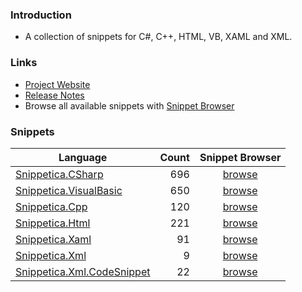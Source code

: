 ﻿### Introduction

* A collection of snippets for C\#, C\+\+, HTML, VB, XAML and XML\.

### Links

* [Project Website](http://github.com/josefpihrt/snippetica)
* [Release Notes](http://github.com/josefpihrt/snippetica/blob/master/ChangeLog.md)
* Browse all available snippets with [Snippet Browser](http://pihrt.net/snippetica/snippets?engine=vs)

### Snippets

Language|Count | Snippet Browser 
--------|-----:|:---------------:
[Snippetica.CSharp](http://github.com/josefpihrt/snippetica/blob/master/src/Snippetica.VisualStudio/Snippetica.CSharp/README.md)|696|[browse](http://pihrt.net/snippetica/snippets?engine=vs&language=csharp)
[Snippetica.VisualBasic](http://github.com/josefpihrt/snippetica/blob/master/src/Snippetica.VisualStudio/Snippetica.VisualBasic/README.md)|650|[browse](http://pihrt.net/snippetica/snippets?engine=vs&language=vb)
[Snippetica.Cpp](http://github.com/josefpihrt/snippetica/blob/master/src/Snippetica.VisualStudio/Snippetica.Cpp/README.md)|120|[browse](http://pihrt.net/snippetica/snippets?engine=vs&language=cpp)
[Snippetica.Html](http://github.com/josefpihrt/snippetica/blob/master/src/Snippetica.VisualStudio/Snippetica.Html/README.md)|221|[browse](http://pihrt.net/snippetica/snippets?engine=vs&language=html)
[Snippetica.Xaml](http://github.com/josefpihrt/snippetica/blob/master/src/Snippetica.VisualStudio/Snippetica.Xaml/README.md)|91|[browse](http://pihrt.net/snippetica/snippets?engine=vs&language=xaml)
[Snippetica.Xml](http://github.com/josefpihrt/snippetica/blob/master/src/Snippetica.VisualStudio/Snippetica.Xml/README.md)|9|[browse](http://pihrt.net/snippetica/snippets?engine=vs&language=xml)
[Snippetica.Xml.CodeSnippet](http://github.com/josefpihrt/snippetica/blob/master/src/Snippetica.VisualStudio/Snippetica.Xml.CodeSnippet/README.md)|22|[browse](http://pihrt.net/snippetica/snippets?engine=vs&language=xml)

